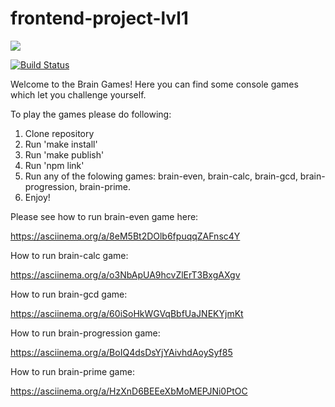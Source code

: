 # frontend-project-lvl1

<a href="https://codeclimate.com/github/kseniya-shlagina/frontend-project-lvl1/maintainability"><img src="https://api.codeclimate.com/v1/badges/218681c7780d2721d291/maintainability" /></a>

[![Build Status](https://travis-ci.com/kseniya-shlagina/frontend-project-lvl1.svg?branch=master)](https://travis-ci.com/kseniya-shlagina/frontend-project-lvl1)

Welcome to the Brain Games!
Here you can find some console games which let you challenge yourself.

To play the games please do following:

1. Clone repository
2. Run 'make install'
3. Run 'make publish'
4. Run 'npm link'
5. Run any of the folowing games:
   brain-even,
   brain-calc,
   brain-gcd,
   brain-progression,
   brain-prime.
6. Enjoy!

Please see how to run brain-even game here:

https://asciinema.org/a/8eM5Bt2DOlb6fpuqqZAFnsc4Y

How to run brain-calc game:

https://asciinema.org/a/o3NbApUA9hcvZlErT3BxgAXgv

How to run brain-gcd game:

https://asciinema.org/a/60iSoHkWGVqBbfUaJNEKYjmKt

How to run brain-progression game:

https://asciinema.org/a/BoIQ4dsDsYjYAivhdAoySyf85

How to run brain-prime game:

https://asciinema.org/a/HzXnD6BEEeXbMoMEPJNi0PtOC
